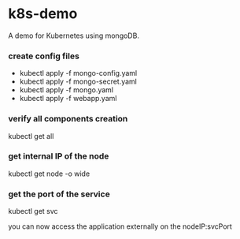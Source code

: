 # k8s-demo
A demo for Kubernetes using mongoDB.


### create config files
- kubectl apply -f mongo-config.yaml 
- kubectl apply -f mongo-secret.yaml 
- kubectl apply -f mongo.yaml 
- kubectl apply -f webapp.yaml 

### verify all components creation
kubectl get all

### get internal IP of the node
kubectl get node -o wide

### get the port of the service
kubectl get svc

you can now access the application externally on the nodeIP:svcPort

